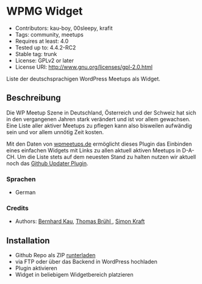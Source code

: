 # WPMG Widget #
* Contributors:      kau-boy, 00sleepy, krafit
* Tags:              community, meetups
* Requires at least: 4.0
* Tested up to:      4.4.2-RC2
* Stable tag:        trunk
* License:           GPLv2 or later
* License URI:       http://www.gnu.org/licenses/gpl-2.0.html


Liste der deutschsprachigen WordPress Meetups als Widget.


## Beschreibung ##

Die WP Meetup Szene in Deutschland, Österreich und der Schweiz hat sich in den vergangenen Jahren stark verändert und ist vor allem gewachsen. 
Eine Liste aller aktiver Meetups zu pflegen kann also bisweilen aufwändig sein und vor allem unnötig Zeit kosten.

Mit den Daten von [wpmeetups.de](https://wpmeetups.de/meetup/) ermöglicht dieses Plugin das Einbinden eines einfachen Widgets mit Links zu allen aktuell aktiven Meetups in D-A-CH. 
Um die Liste stets auf dem neuesten Stand zu halten nutzen wir aktuell noch das [Github Updater Plugin](https://github.com/afragen/github-updater).


### Sprachen ###
* German


### Credits ###
* Authors: [Bernhard Kau](https://profiles.wordpress.org/kau-boy), [Thomas Brühl ](https://profiles.wordpress.org/00sleepy), [Simon Kraft](https://profiles.wordpress.org/krafit)


## Installation ##

* Github Repo als ZIP [runterladen](https://github.com/wpFRA/wpmg-widget/archive/master.zip)
* via FTP oder über das Backend in WordPress hochladen
* Plugin aktivieren
* Widget in beliebigem Widgetbereich platzieren